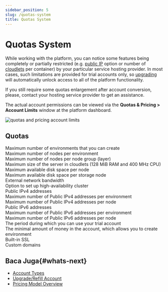 ```yaml
---
sidebar_position: 5
slug: /quotas-system
title: Quotas System
---
```

# Quotas System

While working with the platform, you can notice some features being completely or partially restricted (e.g. [public IP](https://docs.dewacloud.com/docs/public-ip/) option or number of [cloudlets](https://docs.dewacloud.com/docs/cloudlet/) per container) by your particular service hosting provider. In most cases, such limitations are provided for trial accounts only, so [upgrading](https://docs.dewacloud.com/docs/upgrade-refill-account/) will automatically unlock access to all of the platform functionality.

If you still require some quotas enlargement after account conversion, please, contact your hosting service provider to get an assistance.

The actual account permissions can be viewed via the **Quotas & Pricing > Account Limits** window at the platform dashboard.

![quotas and pricing account limits](#)

Quotas  
---  
Maximum number of environments that you can create  
Maximum number of nodes per environment  
Maximum number of nodes per node group (layer)  
Maximum size of the server in cloudlets (128 MiB RAM and 400 MHz CPU)  
Maximum available disk space per node  
Maximum available disk space per storage node  
External network bandwidth  
Option to set up high-availability cluster  
Public IPv4 addresses  
Maximum number of Public IPv4 addresses per environment  
Maximum number of Public IPv4 addresses per node  
Public IPv6 addresses  
Maximum number of Public IPv6 addresses per environment  
Maximum number of Public IPv6 addresses per node  
The period during which you can use your trial account  
The minimal amount of money in the account, which allows you to create environment  
Built-in SSL  
Custom domains  
  
## Baca Juga{#whats-next}

  * [Account Types](https://docs.dewacloud.com/docs/types-of-accounts/)
  * [Upgrade/Refill Account](https://docs.dewacloud.com/docs/upgrade-refill-account/)
  * [Pricing Model Overview](https://docs.dewacloud.com/docs/pricing-model/)